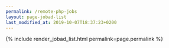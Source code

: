 ```yaml
---
permalink: /remote-php-jobs
layout: page-jobad-list
last_modified_at: 2019-10-07T18:37:23+0200
---
```

{% include render_jobad_list.html permalink=page.permalink %}
